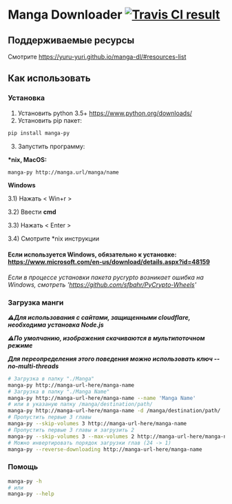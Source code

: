 # Manga Downloader [![Travis CI result](https://travis-ci.org/yuru-yuri/manga-dl.svg?branch=master)](https://travis-ci.org/yuru-yuri/manga-dl/branches)

## Поддерживаемые ресурсы

Смотрите https://yuru-yuri.github.io/manga-dl/#resources-list


## Как использовать

### Установка

1) Установить python 3.5+
https://www.python.org/downloads/
2) Установить pip пакет:
```bash
pip install manga-py
```
3) Запустить программу:

**\*nix, MacOS:**
```bash
manga-py http://manga.url/manga/name
```
__Windows__

3.1) Нажать < Win+r >

3.2) Ввести __cmd__

3.3) Нажать < Enter >

3.4) Смотрите *nix инструкции

####  Если используется Windows, обязательно к установке: https://www.microsoft.com/en-us/download/details.aspx?id=48159
_Если в процессе установки пакета pycrypto возникает ошибка на Windows, смотреть 'https://github.com/sfbahr/PyCrypto-Wheels'_

### Загрузка манги

___:warning:Для использования с сайтами, защищенными cloudflare, необходима установка Node.js___

___:warning:По умолчанию, изображения скачиваются в мультипоточном режиме___

___Для переопределения этого поведения можно использовать ключ  --no-multi-threads___

```bash
# Загрузка в папку "./Manga"
manga-py http://manga-url-here/manga-name
# Загрузка в папку "./Manga Name"
manga-py http://manga-url-here/manga-name --name 'Manga Name'
# или в указаную папку /manga/destination/path/
manga-py http://manga-url-here/manga-name -d /manga/destination/path/
# Пропустить первые 3 главы
manga-py --skip-volumes 3 http://manga-url-here/manga-name
# Пропустить первые 3 главы и загрузить 2
manga-py --skip-volumes 3 --max-volumes 2 http://manga-url-here/manga-name
# Можно инвертировать порядок загрузки глав (24 -> 1)
manga-py --reverse-downloading http://manga-url-here/manga-name
```

### Помощь

```bash
manga-py -h
# или
manga-py --help
```
